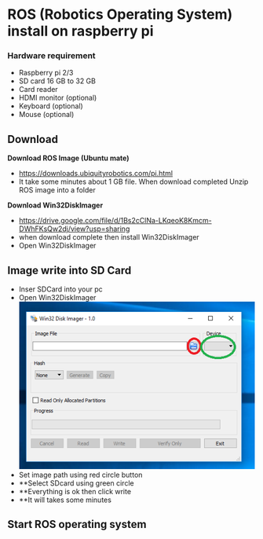 # ROS (Robotics Operating System) install on raspberry pi
### Hardware requirement
- Raspberry pi 2/3
- SD card 16 GB to 32 GB
- Card reader
- HDMI monitor (optional)
- Keyboard (optional)
- Mouse (optional)
     
## Download
 **Download ROS Image (Ubuntu mate)**
- https://downloads.ubiquityrobotics.com/pi.html
- It take some minutes about 1 GB file. When download completed Unzip ROS image into a folder 

 **Download Win32DiskImager**
- https://drive.google.com/file/d/1Bs2cClNa-LKqeoK8Kmcm-DWhFKsQw2dj/view?usp=sharing 
- when download complete then install Win32DiskImager
- Open Win32DiskImager 
## Image write into SD Card
- Inser SDCard into your pc
- Open Win32DiskImager
![alt text](diskimage.png)
- Set image path using red circle button
- **Select SDcard using green circle
- **Everything is ok then click write
- **It will takes some minutes

## Start ROS operating system
